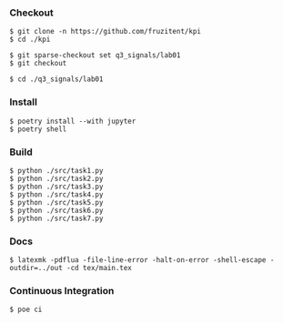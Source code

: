 ### Checkout
```shell
$ git clone -n https://github.com/fruzitent/kpi
$ cd ./kpi

$ git sparse-checkout set q3_signals/lab01
$ git checkout

$ cd ./q3_signals/lab01
```

### Install
```shell
$ poetry install --with jupyter
$ poetry shell
```

### Build
```shell
$ python ./src/task1.py
$ python ./src/task2.py
$ python ./src/task3.py
$ python ./src/task4.py
$ python ./src/task5.py
$ python ./src/task6.py
$ python ./src/task7.py
```

### Docs
```shell
$ latexmk -pdflua -file-line-error -halt-on-error -shell-escape -outdir=../out -cd tex/main.tex
```

### Continuous Integration
```shell
$ poe ci
```
